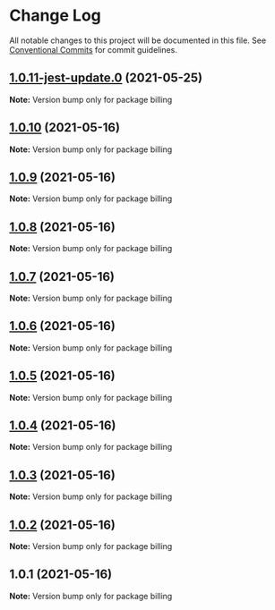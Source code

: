 # Change Log

All notable changes to this project will be documented in this file.
See [Conventional Commits](https://conventionalcommits.org) for commit guidelines.

## [1.0.11-jest-update.0](https://github.com/yurikrupnik/mussia6/compare/billing@1.0.10...billing@1.0.11-jest-update.0) (2021-05-25)

**Note:** Version bump only for package billing





## [1.0.10](https://github.com/yurikrupnik/mussia6/compare/billing@1.0.9...billing@1.0.10) (2021-05-16)

**Note:** Version bump only for package billing





## [1.0.9](https://github.com/yurikrupnik/mussia6/compare/billing@1.0.8...billing@1.0.9) (2021-05-16)

**Note:** Version bump only for package billing





## [1.0.8](https://github.com/yurikrupnik/mussia6/compare/billing@1.0.7...billing@1.0.8) (2021-05-16)

**Note:** Version bump only for package billing





## [1.0.7](https://github.com/yurikrupnik/mussia6/compare/billing@1.0.6...billing@1.0.7) (2021-05-16)

**Note:** Version bump only for package billing





## [1.0.6](https://github.com/yurikrupnik/mussia6/compare/billing@1.0.5...billing@1.0.6) (2021-05-16)

**Note:** Version bump only for package billing





## [1.0.5](https://github.com/yurikrupnik/mussia6/compare/billing@1.0.4...billing@1.0.5) (2021-05-16)

**Note:** Version bump only for package billing





## [1.0.4](https://github.com/yurikrupnik/mussia6/compare/billing@1.0.3...billing@1.0.4) (2021-05-16)

**Note:** Version bump only for package billing





## [1.0.3](https://github.com/yurikrupnik/mussia6/compare/billing@1.0.2...billing@1.0.3) (2021-05-16)

**Note:** Version bump only for package billing





## [1.0.2](https://github.com/yurikrupnik/mussia6/compare/billing@1.0.1...billing@1.0.2) (2021-05-16)

**Note:** Version bump only for package billing





## 1.0.1 (2021-05-16)

**Note:** Version bump only for package billing
